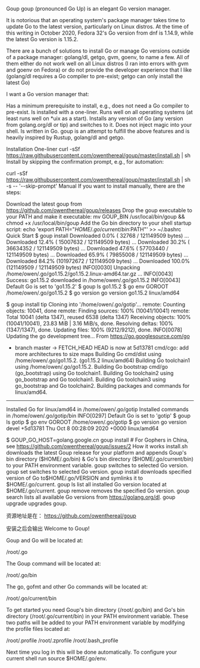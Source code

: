 Goup
goup (pronounced Go Up) is an elegant Go version manager.

It is notorious that an operating system's package manager takes time to update Go to the latest version, particularly on Linux distros. At the time of this writing in October 2020, Fedora 32's Go version from dnf is 1.14.9, while the latest Go version is 1.15.2.

There are a bunch of solutions to install Go or manage Go versions outside of a package manager: golang/dl, getgo, gvm, goenv, to name a few. All of them either do not work well on all Linux distros (I ran into errors with gvm and goenv on Fedora) or do not provide the developer experience that I like (golang/dl requires a Go compiler to pre-exist; getgo can only install the latest Go)

I want a Go version manager that:

Has a minimum prerequisite to install, e.g., does not need a Go compiler to pre-exist.
Is installed with a one-liner.
Runs well on all operating systems (at least runs well on *uix as a start).
Installs any version of Go (any version from golang.org/dl or tip) and switches to it.
Does not inject magic into your shell.
Is written in Go.
goup is an attempt to fulfill the above features and is heavily inspired by Rustup, golang/dl and getgo.

Installation
One-liner
curl -sSf https://raw.githubusercontent.com/owenthereal/goup/master/install.sh | sh
Install by skipping the confirmation prompt, e.g., for automation:

curl -sSf https://raw.githubusercontent.com/owenthereal/goup/master/install.sh | sh -s -- '--skip-prompt'
Manual
If you want to install manually, there are the steps:

Download the latest goup from https://github.com/owenthereal/goup/releases
Drop the goup executable to your PATH and make it executable: mv GOUP_BIN /usr/local/bin/goup && chmod +x /usr/local/bin/goup
Add the Go bin directory to your shell startup script: echo 'export PATH="$HOME/.go/current/bin:$PATH"' >> ~/.bashrc
Quick Start
$ goup install
Downloaded   0.0% (    32768 / 121149509 bytes) ...
Downloaded  12.4% ( 15007632 / 121149509 bytes) ...
Downloaded  30.2% ( 36634352 / 121149509 bytes) ...
Downloaded  47.6% ( 57703440 / 121149509 bytes) ...
Downloaded  65.9% ( 79855008 / 121149509 bytes) ...
Downloaded  84.2% (101972672 / 121149509 bytes) ...
Downloaded 100.0% (121149509 / 121149509 bytes)
INFO[0030] Unpacking /home/owen/.go/go1.15.2/go1.15.2.linux-amd64.tar.gz ...
INFO[0043] Success: go1.15.2 downloaded in /home/owen/.go/go1.15.2
INFO[0043] Default Go is set to 'go1.15.2'
$ goup ls
go1.15.2
$ go env GOROOT
/home/owen/.go/go1.15.2
$ go version
go version go1.15.2 linux/amd64

$ goup install tip
Cloning into '/home/owen/.go/gotip'...
remote: Counting objects: 10041, done
remote: Finding sources: 100% (10041/10041)
remote: Total 10041 (delta 1347), reused 6538 (delta 1347)
Receiving objects: 100% (10041/10041), 23.83 MiB | 3.16 MiB/s, done.
Resolving deltas: 100% (1347/1347), done.
Updating files: 100% (9212/9212), done.
INFO[0078] Updating the go development tree...
From https://go.googlesource.com/go
 * branch            master     -> FETCH_HEAD
HEAD is now at 5d13781 cmd/cgo: add more architectures to size maps
Building Go cmd/dist using /home/owen/.go/go1.15.2. (go1.15.2 linux/amd64)
Building Go toolchain1 using /home/owen/.go/go1.15.2.
Building Go bootstrap cmd/go (go_bootstrap) using Go toolchain1.
Building Go toolchain2 using go_bootstrap and Go toolchain1.
Building Go toolchain3 using go_bootstrap and Go toolchain2.
Building packages and commands for linux/amd64.
---
Installed Go for linux/amd64 in /home/owen/.go/gotip
Installed commands in /home/owen/.go/gotip/bin
INFO[0297] Default Go is set to 'gotip'
$ goup ls
gotip
$ go env GOROOT
/home/owen/.go/gotip
$ go version
go version devel +5d13781 Thu Oct 8 00:28:09 2020 +0000 linux/amd64


$ GOUP_GO_HOST=golang.google.cn goup install # For Gophers in China, see https://github.com/owenthereal/goup/issues/2
How it works
install.sh downloads the latest Goup release for your platform and appends Goup's bin directory ($HOME/.go/bin) & Go's bin directory ($HOME/.go/current/bin) to your PATH environment variable.
goup switches to selected Go version.
goup set switches to selected Go version.
goup install downloads specified version of Go to$HOME/.go/VERSION and symlinks it to $HOME/.go/current.
goup ls list all installed Go version located at $HOME/.go/current.
goup remove removes the specified Go version.
goup search lists all available Go versions from https://golang.org/dl.
goup upgrade upgrades goup.


资源地址是在： https://github.com/owenthereal/goup

安装之后会输出
Welcome to Goup!

Goup and Go will be located at:

  /root/.go

The Goup command will be located at:

  /root/.go/bin

The go, gofmt and other Go commands will be located at:

  /root/.go/current/bin

To get started you need Goup's bin directory (/root/.go/bin) and
Go's bin directory (/root/.go/current/bin) in your PATH environment
variable. These two paths will be added to your PATH environment variable by
modifying the profile files located at:

  /root/.profile
  /root/.zprofile
  /root/.bash_profile

Next time you log in this will be done automatically. To configure your
current shell run source $HOME/.go/env.